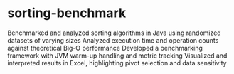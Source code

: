 # sorting-benchmark
Benchmarked and analyzed sorting algorithms in Java using randomized datasets of varying sizes
Analyzed execution time and operation counts against theoretical Big-Θ performance
Developed a benchmarking framework with JVM warm-up handling and metric tracking
Visualized and interpreted results in Excel, highlighting pivot selection and data sensitivity
